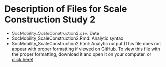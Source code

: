 # Description of Files for Scale Construction Study 2

* SocMobility_ScaleConstruction2.csv: Data
* SocMobility_ScaleConstruction2.Rmd: Analytic syntax
* SocMobility_ScaleConstruction2.html: Analytic output (This file does not appear with proper formatting if viewed on GitHub. To view this file with the proper formatting, download it and open it on your computer, or [click here](http://htmlpreview.github.io/?https://github.com/abrowman/psm-jesp2017/blob/master/Scale%20Construction%20Study%202/SocMobility_ScaleConstruction2.html))